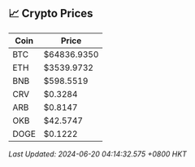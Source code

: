 ## 📈 Crypto Prices

| Coin | Price |
| ---- | ----- |
| BTC | $64836.9350 |
| ETH | $3539.9732 |
| BNB | $598.5519 |
| CRV | $0.3284 |
| ARB | $0.8147 |
| OKB | $42.5747 |
| DOGE | $0.1222 |

_Last Updated: 2024-06-20 04:14:32.575 +0800 HKT_